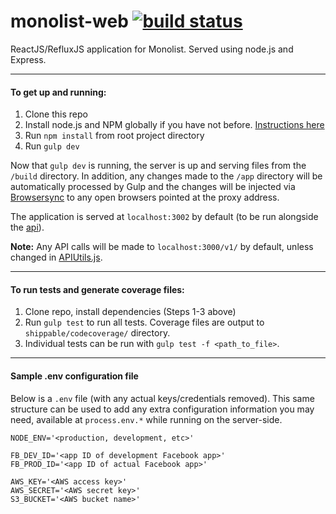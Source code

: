monolist-web [![build status](https://img.shields.io/shippable/5611afd69716850c00947b77.svg)](https://app.shippable.com/builds/5611afd69716850c00947b77)
========================================================================================================================================================

ReactJS/RefluxJS application for Monolist. Served using node.js and Express.

---

#### To get up and running:

1. Clone this repo
2. Install node.js and NPM globally if you have not before. [Instructions here](http://blog.nodeknockout.com/post/65463770933/how-to-install-node-js-and-npm)
3. Run `npm install` from root project directory
4. Run `gulp dev`

Now that `gulp dev` is running, the server is up and serving files from the `/build` directory. In addition, any changes made to the `/app` directory will be automatically processed by Gulp and the changes will be injected via [Browsersync](http://www.browsersync.io/) to any open browsers pointed at the proxy address.

The application is served at `localhost:3002` by default (to be run alongside the [api](https://github.com/jakemmarsh/monolist-api)).

**Note:** Any API calls will be made to `localhost:3000/v1/` by default, unless changed in [APIUtils.js](https://github.com/jakemmarsh/monolist-web/blob/master/app/js/utils/APIUtils.js).

---

#### To run tests and generate coverage files:

1. Clone repo, install dependencies (Steps 1-3 above)
2. Run `gulp test` to run all tests. Coverage files are output to `shippable/codecoverage/` directory.
3. Individual tests can be run with `gulp test -f <path_to_file>`.

---

#### Sample .env configuration file

Below is a `.env` file (with any actual keys/credentials removed). This same structure can be used to add any extra configuration information you may need, available at `process.env.*` while running on the server-side.

```
NODE_ENV='<production, development, etc>'

FB_DEV_ID='<app ID of development Facebook app>'
FB_PROD_ID='<app ID of actual Facebook app>'

AWS_KEY='<AWS access key>'
AWS_SECRET='<AWS secret key>'
S3_BUCKET='<AWS bucket name>'
```
